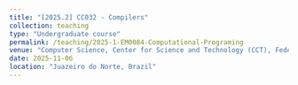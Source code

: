 ```yaml
---
title: "[2025.2] CC032 - Compilers"
collection: teaching
type: "Undergraduate course"
permalink: /teaching/2025-1-EM0084-Computational-Programing
venue: "Computer Science, Center for Science and Technology (CCT), Federal University of Cariri (UFCA)"
date: 2025-11-06
location: "Juazeiro do Norte, Brazil"
---
```


